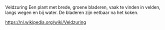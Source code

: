 Veldzuring
Een plant met brede, groene bladeren, vaak te vinden in velden, langs wegen en bij water. De bladeren zijn eetbaar na het koken.

https://nl.wikipedia.org/wiki/Veldzuring

